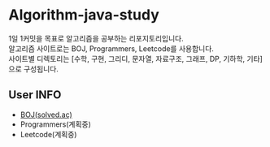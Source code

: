 # Algorithm-java-study
1일 1커밋을 목표로 알고리즘을 공부하는 리포지토리입니다.<br> 알고리즘 사이트로는 BOJ, Programmers, Leetcode를 사용합니다.<br>
사이트별 디렉토리는 [수학, 구현, 그리디, 문자열, 자료구조, 그래프, DP, 기하학, 기타]으로 구성됩니다.

## User INFO
- <a href="https://solved.ac/profile/wkdtjrrms0">BOJ(solved.ac)</a>
- Programmers(계획중)
- Leetcode(계획중)


